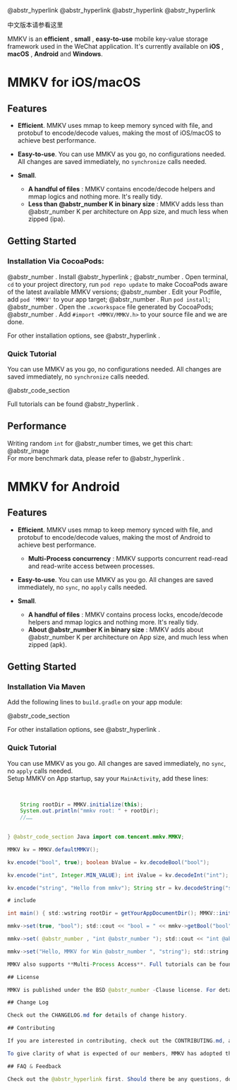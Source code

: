 @abstr_hyperlink @abstr_hyperlink @abstr_hyperlink @abstr_hyperlink 

中文版本请参看这里

MMKV is an **efficient** , **small** , **easy-to-use** mobile key-value storage framework used in the WeChat application. It's currently available on **iOS** , **macOS** , **Android** and **Windows**.

# MMKV for iOS/macOS

## Features

  * **Efficient**. MMKV uses mmap to keep memory synced with file, and protobuf to encode/decode values, making the most of iOS/macOS to achieve best performance.

  * **Easy-to-use**. You can use MMKV as you go, no configurations needed. All changes are saved immediately, no `synchronize` calls needed.

  * **Small**.

    * **A handful of files** : MMKV contains encode/decode helpers and mmap logics and nothing more. It's really tidy.
    * **Less than @abstr_number K in binary size** : MMKV adds less than @abstr_number K per architecture on App size, and much less when zipped (ipa).



## Getting Started

### Installation Via CocoaPods:

@abstr_number . Install @abstr_hyperlink ; @abstr_number . Open terminal, `cd` to your project directory, run `pod repo update` to make CocoaPods aware of the latest available MMKV versions; @abstr_number . Edit your Podfile, add `pod 'MMKV'` to your app target; @abstr_number . Run `pod install`; @abstr_number . Open the `.xcworkspace` file generated by CocoaPods; @abstr_number . Add `#import <MMKV/MMKV.h>` to your source file and we are done.

For other installation options, see @abstr_hyperlink .

### Quick Tutorial

You can use MMKV as you go, no configurations needed. All changes are saved immediately, no `synchronize` calls needed.

@abstr_code_section 

Full tutorials can be found @abstr_hyperlink .

## Performance

Writing random `int` for @abstr_number times, we get this chart:   
@abstr_image   
For more benchmark data, please refer to @abstr_hyperlink .

# MMKV for Android

## Features

  * **Efficient**. MMKV uses mmap to keep memory synced with file, and protobuf to encode/decode values, making the most of Android to achieve best performance.

    * **Multi-Process concurrency** : MMKV supports concurrent read-read and read-write access between processes.
  * **Easy-to-use**. You can use MMKV as you go. All changes are saved immediately, no `sync`, no `apply` calls needed.

  * **Small**.

    * **A handful of files** : MMKV contains process locks, encode/decode helpers and mmap logics and nothing more. It's really tidy.
    * **About @abstr_number K in binary size** : MMKV adds about @abstr_number K per architecture on App size, and much less when zipped (apk).



## Getting Started

### Installation Via Maven

Add the following lines to `build.gradle` on your app module:

@abstr_code_section 

For other installation options, see @abstr_hyperlink .

### Quick Tutorial

You can use MMKV as you go. All changes are saved immediately, no `sync`, no `apply` calls needed.   
Setup MMKV on App startup, say your `MainActivity`, add these lines:

```Java protected void onCreate(Bundle savedInstanceState) { super.onCreate(savedInstanceState);
    
    
    String rootDir = MMKV.initialize(this);
    System.out.println("mmkv root: " + rootDir);
    //……
    

} @abstr_code_section Java import com.tencent.mmkv.MMKV;

MMKV kv = MMKV.defaultMMKV();

kv.encode("bool", true); boolean bValue = kv.decodeBool("bool");

kv.encode("int", Integer.MIN_VALUE); int iValue = kv.decodeInt("int");

kv.encode("string", "Hello from mmkv"); String str = kv.decodeString("string"); @abstr_code_section git clone https://github.com/Tencent/MMKV.git @abstr_code_section C++

# include 

int main() { std::wstring rootDir = getYourAppDocumentDir(); MMKV::initializeMMKV(rootDir); //... } @abstr_code_section C++ auto mmkv = MMKV::defaultMMKV();

mmkv->set(true, "bool"); std::cout << "bool = " << mmkv->getBool("bool") << std::endl;

mmkv->set( @abstr_number , "int @abstr_number "); std::cout << "int @abstr_number = " << mmkv->getInt @abstr_number ("int @abstr_number ") << std::endl;

mmkv->set("Hello, MMKV for Win @abstr_number ", "string"); std::string result; mmkv->getString("string", result); std::cout << "string = " << result << std::endl; ```

MMKV also supports **Multi-Process Access**. Full tutorials can be found here @abstr_hyperlink .

## License

MMKV is published under the BSD @abstr_number -Clause license. For details check out the LICENSE.TXT.

## Change Log

Check out the CHANGELOG.md for details of change history.

## Contributing

If you are interested in contributing, check out the CONTRIBUTING.md, also join our @abstr_hyperlink .

To give clarity of what is expected of our members, MMKV has adopted the code of conduct defined by the Contributor Covenant, which is widely used. And we think it articulates our values well. For more, check out the Code of Conduct.

## FAQ & Feedback

Check out the @abstr_hyperlink first. Should there be any questions, don't hesitate to create @abstr_hyperlink .
